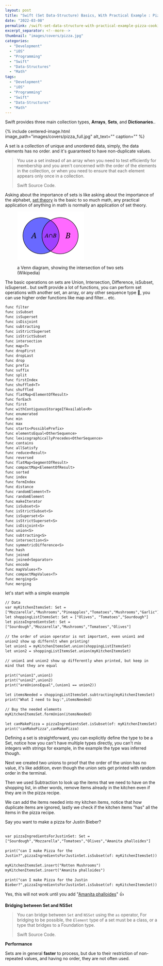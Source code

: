 ```yaml
---
layout: post
title: "Swift (Set Data-Structure) Basics, With Practical Example : Pizza Cooking"
date: "2022-03-08"
permalink: /swift-set-data-structure-with-practical-example-pizza-cooking
excerpt_separator: <!--more-->
thumbnail: "images/covers/pizza.jpg"
categories: 
  - "Development"
  - "iOS"
  - "Programming"
  - "Swift"
  - "Data-Structures"
  - "Math"
tags: 
  - "Development"
  - "iOS"
  - "Programming"
  - "Swift"
  - "Data-Structures"
  - "Math"
---
```

Swift provides three main collection types, **Arrays**, **Sets**, and **Dictionaries**..  
<!--more-->
{%
 include centered-image.html 
 image_path="images/covers/pizza_full.jpg"
 alt_text="" 
 caption=""
%}

A set is a collection of unique and unordered data, simply, the data elements has no order. and it's guaranteed to have non-duplicate values.

> You use a set instead of an array when you need to test efficiently for membership and you aren't concerned with the order of the elements in the collection, or when you need to ensure that each element appears only once in a collection.
> 
> Swift Source Code.

Asking about the importance of sets is like asking about the importance of the alphabet, [set theory](https://en.wikipedia.org/wiki/Set_theory "set theory") is the basic to so much math, any practical application of anything in math is normally an application of set theory.

<figure>

![](images/220px-Venn_A_intersect_B.svg.png)

<figcaption>

a Venn diagram, showing the intersection of two sets (Wikipedia)

</figcaption>

</figure>

The basic operations on sets are Union, Intersection, Difference, isSubset, isSuperset.. but swift provide a lot of functions, you can perform set operations with another set, an array, or any other sequence type 🧐, you can use higher order functions like map and filter... etc.

```
func filter
func isSubset
func isSuperset
func isDisjoint
func subtracting
func isStrictSuperset
func isStrictSubset
func intersection
func map<T>
func dropFirst
func dropLast
func drop
func prefix
func suffix
func split
func firstIndex
func shuffled<T>
func shuffled
func flatMap<ElementOfResult>
func forEach
func first
func withContiguousStorageIfAvailable<R>
func enumerated
func min
func max
func starts<PossiblePrefix>
func elementsEqual<OtherSequence>
func lexicographicallyPrecedes<OtherSequence>
func contains
func allSatisfy
func reduce<Result>
func reversed
func flatMap<SegmentOfResult>
func compactMap<ElementOfResult>
func sorted
func index
func formIndex
func distance
func randomElement<T>
func randomElement
func makeIterator
func isSubset<S>
func isStrictSubset<S>
func isSuperset<S>
func isStrictSuperset<S>
func isDisjoint<S>
func union<S>
func subtracting<S>
func intersection<S>
func symmetricDifference<S>
func hash
func joined
func joined<Separator>
func encode
func mapValues<T>
func compactMapValues<T>
func merging<S>
func merging
```

let's start with a simple example

```
// Data
var myKitchenItemsSet: Set = ["Mozzarella","Mushrooms","Pineapples","Tomatoes","Mushrooms","Garlic"]
let shoppingListItemsSet: Set = ["Olives", "Tomatoes","Sourdough"]
let pizzaIngredientsSet: Set = ["Sourdough","Mozzarella","Mushrooms","Tomatoes","Olives"]

// the order of union operator is not important, even union1 and union2 show up differnlt when printing!
let union1 = myKitchenItemsSet.union(shoppingListItemsSet)
let union2 = shoppingListItemsSet.union(myKitchenItemsSet)

// union1 and union2 show up differently when printed, but keep in mind that they are equal

print("union1",union1)
print("union2",union2)
print("areUnionsEqual",(union1 == union2))

let itemsNeeded = shoppingListItemsSet.subtracting(myKitchenItemsSet)
print("What I need to buy:",itemsNeeded)

// Buy the needed elements
myKitchenItemsSet.formUnion(itemsNeeded)

let canMakePizza = pizzaIngredientsSet.isSubset(of: myKitchenItemsSet)
print("canMakePizza",canMakePizza)
```

Defining a set is straightforward, you can explicitly define the type to be a Set, notice how you can't have multiple types directly, you can't mix integers with strings for example, in the example the type was inferred though.  
  
Next we created two unions to proof that the order of the union has no value, it's like addition, even though the union sets get printed with random order in the terminal.  
  
Then we used Subtraction to look up the items that we need to have on the shopping list, in other words, remove items already in the kitchen even if they are in the pizza recipe.  
  
We can add the items needed into my kitchen items, notice that how duplicate items are ignored, lastly we check if the kitchen items "has" all the items in the pizza recipe.  
  
Say you want to make a pizza for Justin Bieber?

```

var pizzaIngredientsForJustinSet: Set = ["Sourdough","Mozzarella","Tomatoes","Olives","Amanita phalloides"]

print("can I make Pizza for the Justin?",pizzaIngredientsForJustinSet.isSubset(of: myKitchenItemsSet))

myKitchenItemsSet.insert("Rotten Mushrooms")
myKitchenItemsSet.insert("Amanita phalloides")

print("can I make Pizza for the Justin Bieber?",pizzaIngredientsForJustinSet.isSubset(of: myKitchenItemsSet))
```

Yes, this will not work until you add "[Amanita phalloides](https://en.wikipedia.org/wiki/Amanita_phalloides "Amanita phalloides")" 👍  
  
**Bridging between Set and NSSet**

> You can bridge between `Set` and `NSSet` using the `as` operator, For bridging to be possible, the `Element` type of a set must be a class, or a type that bridges to a Foundation type.
> 
> Swift Source Code.

**Performance**  
  
Sets are in general **faster** to process, but due to their restriction of non-repeated values, and having no order, they are not often used.
